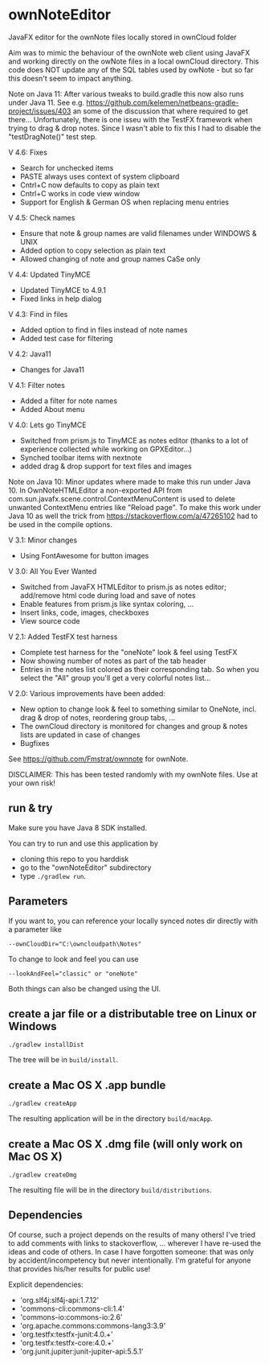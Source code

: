 # ownNoteEditor
JavaFX editor for the ownNote files locally stored in ownCloud folder

Aim was to mimic the behaviour of the ownNote web client using JavaFX and working directly on the owNote files in a local ownCloud directory. This code does NOT update any of the SQL tables used by owNote - but so far this doesn't seem to impact anything.

Note on Java 11: After various tweaks to build.gradle this now also runs under Java 11. See e.g. https://github.com/kelemen/netbeans-gradle-project/issues/403 an some of the discussion that where required to get there... Unfortunately, there is one isseu with the TestFX framework when trying to drag & drop notes. Since I wasn't able to fix this I had to disable the "testDragNote()" test step.

V 4.6: Fixes

* Search for unchecked items
* PASTE always uses context of system clipboard
* Cntrl+C now defaults to copy as plain text
* Cntrl+C works in code view window
* Support for English & German OS when replacing menu entries

V 4.5: Check names

* Ensure that note & group names are valid filenames under WINDOWS & UNIX
* Added option to copy selection as plain text
* Allowed changing of note and group names CaSe only

V 4.4: Updated TinyMCE

* Updated TinyMCE to 4.9.1
* Fixed links in help dialog

V 4.3: Find in files

* Added option to find in files instead of note names
* Added test case for filtering

V 4.2: Java11

* Changes for Java11

V 4.1: Filter notes

* Added a filter for note names
* Added About menu

V 4.0: Lets go TinyMCE

* Switched from prism.js to TinyMCE as notes editor (thanks to a lot of experience collected while working on GPXEditor...)
* Synched toolbar items with nextnote
* added drag & drop support for text files and images

Note on Java 10: Minor updates where made to make this run under Java 10. In OwnNoteHTMLEditor a non-exported API from com.sun.javafx.scene.control.ContextMenuContent is used to delete unwanted ContextMenu entries like "Reload page". To make this work under Java 10 as well the trick from https://stackoverflow.com/a/47265102 had to be used in the compile options.


V 3.1: Minor changes

* Using FontAwesome for button images


V 3.0: All You Ever Wanted

* Switched from JavaFX HTMLEditor to prism.js as notes editor; add/remove html code during load and save of notes
* Enable features from prism.js like syntax coloring, ...
* Insert links, code, images, checkboxes
* View source code


V 2.1: Added TestFX test harness

* Complete test harness for the "oneNote" look & feel using TestFX
* Now showing number of notes as part of the tab header
* Entries in the notes list colored as their corresponding tab. So when you select the "All" group you'll get a very colorful notes list...


V 2.0: Various improvements have been added:

* New option to change look & feel to something similar to OneNote, incl. drag & drop of notes, reordering group tabs, ...
* The ownCloud directory is monitored for changes and group & notes lists are updated in case of changes
* Bugfixes

See https://github.com/Fmstrat/ownnote for ownNote.

DISCLAIMER: This has been tested randomly with my ownNote files. Use at your own risk!

## run & try

Make sure you have Java 8 SDK installed.

You can try to run and use this application by

* cloning this repo to you harddisk
* go to the "ownNoteEditor" subdirectory
* type `./gradlew run`.

## Parameters

If you want to, you can reference your locally synced notes dir directly with a parameter like

```
--ownCloudDir="C:\owncloudpath\Notes"
```

To change to look and feel you can use

```
--lookAndFeel="classic" or "oneNote"
```

Both things can also be changed using the UI.

## create a jar file or a distributable tree on Linux or Windows

```
./gradlew installDist
```

The tree will be in `build/install`.

## create a Mac OS X .app bundle

```
./gradlew createApp
```

The resulting application will be in the directory `build/macApp`.

## create a Mac OS X .dmg file (will only work on Mac OS X)

```
./gradlew createDmg
```

The resulting file will be in the directory `build/distributions`.


## Dependencies

Of course, such a project depends on the results of many others! I've tried to add comments with links to stackoverflow, ... wherever I have re-used the ideas and code of others. In case I have forgotten someone: that was only by accident/incompetency but never intentionally. I'm grateful for anyone that provides his/her results for public use!

Explicit dependencies:

* 'org.slf4j:slf4j-api:1.7.12'
* 'commons-cli:commons-cli:1.4'
* 'commons-io:commons-io:2.6'
* 'org.apache.commons:commons-lang3:3.9'
* 'org.testfx:testfx-junit:4.0.+'
* 'org.testfx:testfx-core:4.0.+'
* 'org.junit.jupiter:junit-jupiter-api:5.5.1'
